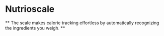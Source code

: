 # Nutrioscale

** The scale makes calorie tracking effortless by automatically recognizing the ingredients you weigh. **
